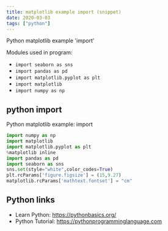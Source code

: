```yaml
---
title: matplotlib example import (snippet)
date: 2020-03-03
tags: ["python"]
---
```

Python matplotlib example 'import'


Modules used in program: 
* `import seaborn as sns`
* `import pandas as pd`
* `import matplotlib.pyplot as plt`
* `import matplotlib`
* `import numpy as np`

## python import

Python matplotlib example: import

```python
import numpy as np
import matplotlib
import matplotlib.pyplot as plt
%matplotlib inline
import pandas as pd
import seaborn as sns
sns.set(style="white",color_codes=True)
plt.rcParams['figure.figsize'] = (15,9.27)
matplotlib.rcParams['mathtext.fontset'] = "cm"

```

## Python links

- Learn Python: https://pythonbasics.org/
- Python Tutorial: https://pythonprogramminglanguage.com
